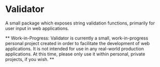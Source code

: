 # Validator
A small package which exposes string validation functions, primarily for user input in web applications. 

** Work-in-Progress: 
Validator is currently a small, work-in-progress personal project created in order to facilitate the development of web applications.
It is not intended for use in any real-world production applications. At this time, please only use it within personal, private projects, if you wish. **
